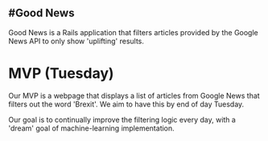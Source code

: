 ## #Good News

Good News is a Rails application that filters articles provided by the Google News API to only show 'uplifting' results.


# MVP (Tuesday)

Our MVP is a webpage that displays a list of articles from Google News that filters out the word 'Brexit'. We aim to have this by end of day Tuesday.

Our goal is to continually improve the filtering logic every day, with a 'dream' goal of machine-learning implementation.
